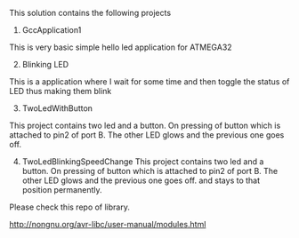 This solution contains the following projects

1. GccApplication1

This is very basic simple hello led application for ATMEGA32

2. Blinking LED

This is a application where I wait for some time and then toggle the status of LED thus making them blink

3. TwoLedWithButton

This project contains two led and a button. On pressing of button which is attached to pin2 of port B. The other LED glows and the previous one goes off.

4. TwoLedBlinkingSpeedChange
This project contains two led and a button. On pressing of button which is attached to pin2 of port B. The other LED glows and the previous one goes off. and stays to that position permanently.

Please check this repo of library.

http://nongnu.org/avr-libc/user-manual/modules.html